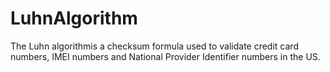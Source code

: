 # LuhnAlgorithm
The Luhn algorithmis a checksum formula used to validate  credit card numbers, IMEI numbers and National Provider Identifier numbers in the US. 
